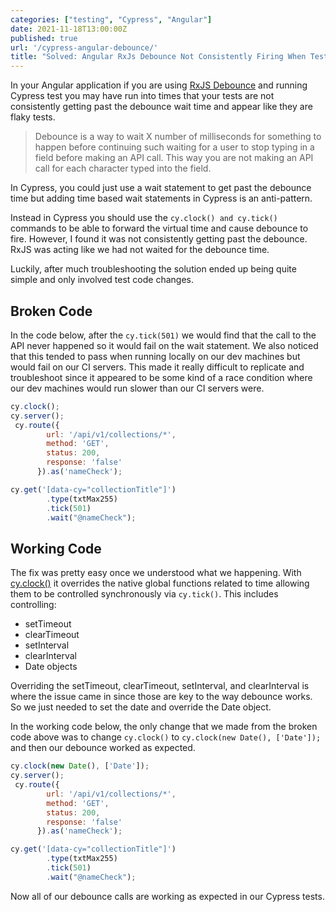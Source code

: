 ```yaml
---
categories: ["testing", "Cypress", "Angular"]
date: 2021-11-18T13:00:00Z
published: true
url: '/cypress-angular-debounce/'
title: "Solved: Angular RxJs Debounce Not Consistently Firing When Testing With Cypress"
---
```


In your Angular application if you are using [RxJS Debounce](https://rxjs.dev/api/operators/debounce) and running Cypress test you may have run into times that your tests are not consistently getting past the debounce wait time and appear like they are flaky tests.

> Debounce is a way to wait X number of milliseconds for something to happen before continuing such waiting for a user to stop typing in a field before making an API call.  This  way you are not making an API call for each character typed into the field.

In Cypress, you could just use a wait statement to get past the debounce time but adding time based wait statements in Cypress is an anti-pattern.

Instead in Cypress you should use the  `cy.clock() and cy.tick()` commands to be able to forward the virtual time and cause debounce to fire.  However, I found it was not consistently getting past the debounce.  RxJS was acting like we had not waited for the debounce time.

Luckily, after much troubleshooting the solution ended up being quite simple and only involved test code changes.

<!--more-->

## Broken Code

In the code below, after the `cy.tick(501)` we would find that the call to the API never happened so it would fail on the wait statement.  We also noticed that this tended to pass when running locally on our dev machines but would fail on our CI servers.  This made it really difficult to replicate and troubleshoot since it appeared to be some kind of a race condition where our dev machines would run slower than our CI servers were.

```js
cy.clock();
cy.server();
 cy.route({
        url: '/api/v1/collections/*',
        method: 'GET',
        status: 200,
        response: 'false'
      }).as('nameCheck');

cy.get('[data-cy="collectionTitle"]')
        .type(txtMax255)
        .tick(501)
        .wait("@nameCheck");
```

## Working Code

The fix was pretty easy once we understood what we happening.  With [cy.clock()](https://docs.cypress.io/api/commands/clock) it overrides the native global functions related to time allowing them to be controlled synchronously via `cy.tick()`.  This includes controlling:

* setTimeout
* clearTimeout
* setInterval
* clearInterval
* Date objects

Overriding the setTimeout, clearTimeout, setInterval, and clearInterval is where the issue came in since those are key to the way debounce works.  So we just needed to set the date and override the Date object.

In the working code below, the only change that we made from the broken code above was to change `cy.clock()` to `cy.clock(new Date(), ['Date']);` and then our debounce worked as expected.

```js
cy.clock(new Date(), ['Date']);
cy.server();
 cy.route({
        url: '/api/v1/collections/*',
        method: 'GET',
        status: 200,
        response: 'false'
      }).as('nameCheck');

cy.get('[data-cy="collectionTitle"]')
        .type(txtMax255)
        .tick(501)
        .wait("@nameCheck");
```

Now all of our debounce calls are working as expected in our Cypress tests.
